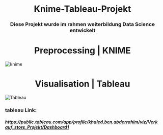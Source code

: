 <h1 align="center" width="100%"  >
    Knime-Tableau-Projekt
</h1>
<h3 align="center" width="100%"  >
Diese Projekt wurde im rahmen   weiterbildung Data Science entwickelt
</h3>

<h1 align="center" width="100%"  >
    Preprocessing | KNIME
</h1>

![knime](https://user-images.githubusercontent.com/74714706/169075986-1f0a3353-131f-4ef0-99a5-8a66c7a78b07.jpg)


<h1 align="center" width="100%"  >
    Visualisation | Tableau
</h1>

![Tableau](https://user-images.githubusercontent.com/74714706/169075996-9351c73f-d142-46a8-8cb6-f4187a98f25c.jpg)


### tableau Link: 
##### https://public.tableau.com/app/profile/khaled.ben.abderrahim/viz/Verkauf_store_Projekt/Dashboard1
